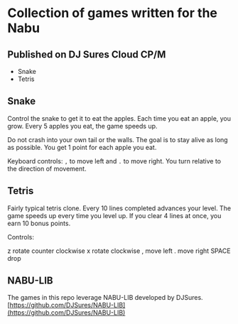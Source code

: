 # Collection of games written for the Nabu

## Published on DJ Sures Cloud CP/M

* Snake
* Tetris

## Snake

Control the snake to get it to eat the apples.  Each time you eat an apple, you grow.  Every 5 apples you eat, the game speeds up.

Do not crash into your own tail or the walls.  The goal is to stay alive as long as possible.  You get 1 point for each apple you eat.

Keyboard controls: `,` to move left and `.` to move right.  You turn relative to the direction of movement.

## Tetris

Fairly typical tetris clone.  Every 10 lines completed advances your level.  The game speeds up every time you level up.  If you clear 4 lines at once, you earn 10 bonus points.

Controls:

z rotate counter clockwise
x rotate clockwise
, move left
. move right
SPACE drop


## NABU-LIB

The games in this repo leverage NABU-LIB developed by DJSures. [https://github.com/DJSures/NABU-LIB](https://github.com/DJSures/NABU-LIB)
